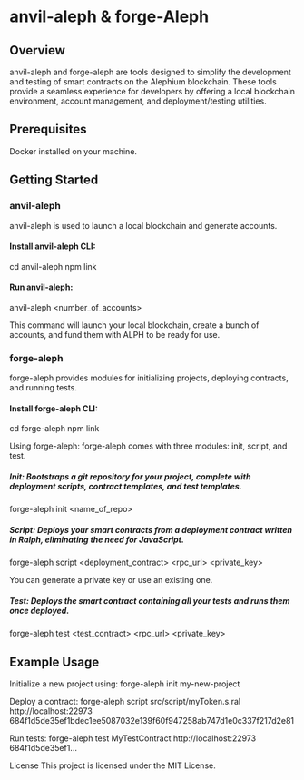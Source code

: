 # anvil-aleph & forge-Aleph
## Overview

anvil-aleph and forge-aleph are tools designed to simplify the development and testing of smart contracts on the Alephium blockchain. These tools provide a seamless experience for developers by offering a local blockchain environment, account management, and deployment/testing utilities.

## Prerequisites
Docker installed on your machine.

## Getting Started
### anvil-aleph
anvil-aleph is used to launch a local blockchain and generate accounts.

#### Install anvil-aleph CLI:
cd anvil-aleph
npm link

#### Run anvil-aleph:
anvil-aleph <number_of_accounts>

This command will launch your local blockchain, create a bunch of accounts, and fund them with ALPH to be ready for use.

### forge-aleph
forge-aleph provides modules for initializing projects, deploying contracts, and running tests.

#### Install forge-aleph CLI:
cd forge-aleph
npm link

Using forge-aleph: forge-aleph comes with three modules: init, script, and test.

##### Init: Bootstraps a git repository for your project, complete with deployment scripts, contract templates, and test templates.
forge-aleph init <name_of_repo>

##### Script: Deploys your smart contracts from a deployment contract written in Ralph, eliminating the need for JavaScript.
forge-aleph script <deployment_contract> <rpc_url> <private_key>

You can generate a private key or use an existing one.

##### Test: Deploys the smart contract containing all your tests and runs them once deployed.
forge-aleph test <test_contract> <rpc_url> <private_key>

## Example Usage

Initialize a new project using:
forge-aleph init my-new-project

Deploy a contract: forge-aleph script  src/script/myToken.s.ral http://localhost:22973 684f1d5de35ef1bdec1ee5087032e139f60f947258ab747d1e0c337f217d2e81

Run tests: forge-aleph test MyTestContract http://localhost:22973 684f1d5de35ef1...

License
This project is licensed under the MIT License.
